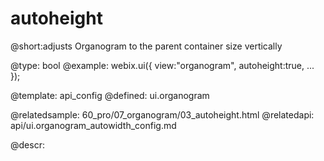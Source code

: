 autoheight
=============


@short:adjusts Organogram to the parent container size vertically
	

@type: bool
@example:
webix.ui({
	view:"organogram",
	autoheight:true,
	...
});

@template:	api_config
@defined: ui.organogram

@relatedsample:
	60_pro/07_organogram/03_autoheight.html
@relatedapi:
	api/ui.organogram_autowidth_config.md

@descr:

